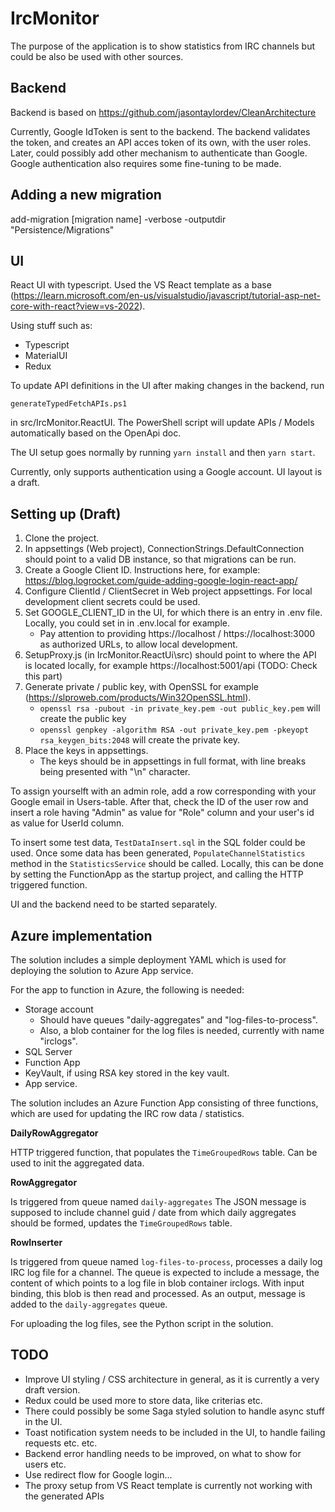 # IrcMonitor

The purpose of the application is to show statistics from IRC channels but could be also be used with other sources. 

## Backend

Backend is based on https://github.com/jasontaylordev/CleanArchitecture

Currently, Google IdToken is sent to the backend. The backend validates the token, and creates an API acces token of its own, with the user roles. Later, could possibly add other mechanism to authenticate than Google. Google authentication also requires some fine-tuning to be made.

## Adding a new migration

add-migration [migration name] -verbose -outputdir "Persistence/Migrations"

## UI

React UI with typescript. Used the VS React template as a base (https://learn.microsoft.com/en-us/visualstudio/javascript/tutorial-asp-net-core-with-react?view=vs-2022).

Using stuff such as:

- Typescript
- MaterialUI
- Redux

To update API definitions in the UI after making changes in the backend, run

``generateTypedFetchAPIs.ps1``

in src/IrcMonitor.ReactUI. The PowerShell script will update APIs / Models automatically based on the OpenApi doc.

The UI setup goes normally by running ``yarn install`` and then ``yarn start``.

Currently, only supports authentication using a Google account. UI layout is a draft.

## Setting up (Draft)

1. Clone the project. 
2. In appsettings (Web project), ConnectionStrings.DefaultConnection should point to a valid DB instance, so that migrations can be run.
3. Create a Google Client ID. Instructions here, for example: https://blog.logrocket.com/guide-adding-google-login-react-app/
4. Configure ClientId / ClientSecret in Web project appsettings. For local development client secrets could be used.
5. Set GOOGLE_CLIENT_ID in the UI, for which there is an entry in .env file. Locally, you could set in in .env.local for example. 
   - Pay attention to providing https://localhost / https://localhost:3000 as authorized URLs, to allow local development.
7. SetupProxy.js (in IrcMonitor.ReactUi\src) should point to where the API is located locally, for example https://localhost:5001/api (TODO: Check this part)
8. Generate private / public key, with OpenSSL for example (https://slproweb.com/products/Win32OpenSSL.html).
    - ``openssl rsa -pubout -in private_key.pem -out public_key.pem`` will create the public key
    - ``openssl genpkey -algorithm RSA -out private_key.pem -pkeyopt rsa_keygen_bits:2048`` will create the private key.
9. Place the keys  in appsettings.
    - The keys should be in appsettings in full format, with line breaks being presented with "\n" character.

To assign yourselft with an admin role, add a row corresponding with your Google email in Users-table. After that, check the ID of the user row and insert a role having "Admin" as value for "Role" column and your user's id as value for UserId column.

To insert some test data, ``TestDataInsert.sql`` in the SQL folder could be used. Once some data has been generated, ``PopulateChannelStatistics`` method in the ``StatisticsService`` should be called. Locally, this can be done by setting the FunctionApp as the startup project, and calling the HTTP triggered function.

UI and the backend need to be started separately.

## Azure implementation

The solution includes a simple deployment YAML which is used for deploying the solution to Azure App service. 

For the app to function in Azure, the following is needed:

- Storage account
  - Should have queues "daily-aggregates" and "log-files-to-process".
  - Also, a blob container for the log files is needed, currently with name "irclogs".
- SQL Server
- Function App
- KeyVault, if using RSA key stored in the key vault.
- App service.

The solution includes an Azure Function App consisting of three functions, which are used for updating the IRC row data / statistics. 

**DailyRowAggregator**

HTTP triggered function, that populates the ``TimeGroupedRows`` table. Can be used to init the aggregated data.

**RowAggregator**

Is triggered from queue named ``daily-aggregates`` The JSON message is supposed to include channel guid / date from which daily aggregates should be formed, updates the ``TimeGroupedRows`` table.

**RowInserter**

Is triggered from queue named ``log-files-to-process``, processes a daily log IRC log file for a channel. The queue is expected to include a message, the content of which points to a log file in blob container irclogs. With input binding, this blob is then read and processed. As an output, message is added to the ``daily-aggregates`` queue.

For uploading the log files, see the Python script in the solution.


## TODO
- Improve UI styling / CSS architecture in general, as it is currently a very draft version.
- Redux could be used more to store data, like criterias etc.
- There could possibly be some Saga styled solution to handle async stuff in the UI.
- Toast notification system needs to be included in the UI, to handle failing requests etc. etc.
- Backend error handling needs to be improved, on what to show for users etc.
- Use redirect flow for Google login...
- The proxy setup from VS React template is currently not working with the generated APIs



